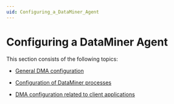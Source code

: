 ```yaml
---
uid: Configuring_a_DataMiner_Agent
---
```


# Configuring a DataMiner Agent

This section consists of the following topics:

- [General DMA configuration](General_DMA_configuration.md)

- [Configuration of DataMiner processes](Configuration_of_DataMiner_processes.md)

- [DMA configuration related to client applications](DMA_configuration_related_to_client_applications.md)
